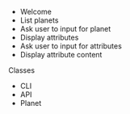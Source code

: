 - Welcome
- List planets
- Ask user to input for planet
- Display attributes
- Ask user to input for attributes
- Display attribute content

Classes
- CLI
- API
- Planet
